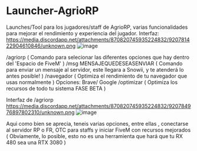 # Launcher-AgrioRP
Launches/Tool para los jugadores/staff de AgrioRP, varias funcionalidades para mejorar el rendimiento y experiencia del jugador.
Interfaz:
https://media.discordapp.net/attachments/870820745935224832/920781422904610846/unknown.png
![image](https://user-images.githubusercontent.com/37954635/146265851-dcc284a7-11fa-4fd6-9f02-d1a65f9ac60a.png)

/agriorp ( Comando para selecionar las diferentes opciones que hay dentro del 'Espacio de FiveM' )
/msg MENSAJEQUEDESEASENVIAR ( Comando para enviar un mensaje al servidor, este llegara a Snowii, y te atenderá lo antes posible! )
/navegador ( Optimiza el rendimiento de tu navegador que usas normalmente ) Opciones: Brave/ Google
/optimizar ( Optimiza los recursos de todo tu sistema FASE BETA ) 

Interfaz de /agriorp
https://media.discordapp.net/attachments/870820745935224832/920784976897802310/unknown.png
![image](https://user-images.githubusercontent.com/37954635/146265822-c7ab9f6c-5ee0-4213-b570-388e374aac5a.png)

Aqui como bien se aprecia, teneis varias opciones, entre ellas , conectarse al servidor RP o FR, OTC para staffs y iniciar FiveM con recursos mejorados ( Obviamente, lo posible, esto no es una herramienta que hará que tu RX 480 sea una RTX 3080 )
